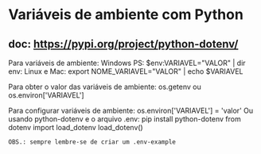 # Variáveis de ambiente com Python

## doc: <https://pypi.org/project/python-dotenv/>

Para variáveis de ambiente:
    Windows PS: $env:VARIAVEL="VALOR" | dir env:
    Linux e Mac: export NOME_VARIAVEL="VALOR" | echo $VARIAVEL

Para obter o valor das variáveis de ambiente:
    os.getenv ou os.environ['VARIAVEL']

Para configurar variáveis de ambiente:
    os.environ['VARIAVEL'] = 'valor'
Ou usando python-dotenv e o arquivo .env:
    pip install python-dotenv
    from dotenv import load_dotenv
    load_dotenv()

    OBS.: sempre lembre-se de criar um .env-example
